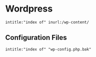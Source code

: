 # Wordpress

```
intitle:"index of" inurl:/wp-content/
```

## Configuration Files

```
intitle:"index of" "wp-config.php.bak"
```